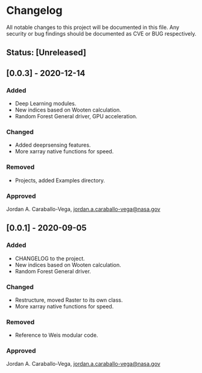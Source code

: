 # Changelog

All notable changes to this project will be documented in this file.
Any security or bug findings should be documented as CVE or BUG respectively.

## Status: [Unreleased]

## [0.0.3] - 2020-12-14

### Added
- Deep Learning modules.
- New indices based on Wooten calculation.
- Random Forest General driver, GPU acceleration.

### Changed
- Added deeprsensing features.
- More xarray native functions for speed.

### Removed
- Projects, added Examples directory.

### Approved
Jordan A. Caraballo-Vega, jordan.a.caraballo-vega@nasa.gov

## [0.0.1] - 2020-09-05

### Added
- CHANGELOG to the project.
- New indices based on Wooten calculation.
- Random Forest General driver.

### Changed
- Restructure, moved Raster to its own class.
- More xarray native functions for speed.

### Removed
- Reference to Weis modular code.

### Approved
Jordan A. Caraballo-Vega, jordan.a.caraballo-vega@nasa.gov